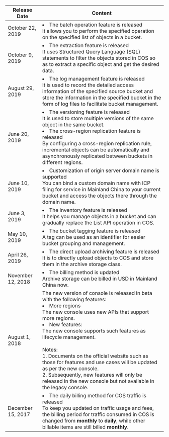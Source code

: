 | Release Date   | Content                                                     |
| ---------| -----------------------------------------------------------|
| October 22, 2019 | <li>The batch operation feature is released <br> It allows you to perform the specified operation on the specified list of objects in a bucket. |
| October 9, 2019 | <li>The extraction feature is released <br>It uses Structured Query Language (SQL) statements to filter the objects stored in COS so as to extract a specific object and get the desired data. |
| August 29, 2019 | <li>The log management feature is released <br>It is used to record the detailed access information of the specified source bucket and store the information in the specified bucket in the form of log files to facilitate bucket management. |
| June 20, 2019 | <li>The versioning feature is released <br>It is used to store multiple versions of the same object in the same bucket. <br><li>The cross-region replication feature is released <br>By configuring a cross-region replication rule, incremental objects can be automatically and asynchronously replicated between buckets in different regions. |
| June 10, 2019 | <li>Customization of origin server domain name is supported <br>You can bind a custom domain name with ICP filing for service in Mainland China to your current bucket and access the objects there through the domain name. |
| June 3, 2019 | <li>The inventory feature is released <br>It helps you manage objects in a bucket and can gradually replace the List API operation in COS. |
| May 10, 2019 | <li>The bucket tagging feature is released <br>A tag can be used as an identifier for easier bucket grouping and management. |
| April 26, 2019 | <li>The direct upload archiving feature is released <br>It is to directly upload objects to COS and store them in the archive storage class. |
| November 12, 2018 | <li>The billing method is updated <br>Archive storage can be billed in USD in Mainland China now. |
| August 1, 2018 | The new version of console is released in beta with the following features: <br><li>More regions <br>The new console uses new APIs that support more regions. <br><li>New features: <br>The new console supports such features as lifecycle management. <br><br>Notes: <br>1. Documents on the official website such as those for features and use cases will be updated as per the new console. <br>2. Subsequently, new features will only be released in the new console but not available in the legacy console. |
| December 15, 2017 | <li>The daily billing method for COS traffic is released <br>To keep you updated on traffic usage and fees, the billing period for traffic consumed in COS is changed from **monthly** to **daily**, while other billable items are still billed **monthly**. |
